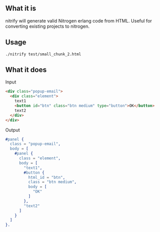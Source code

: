 ## What it is

nitrify will generate valid Nitrogen erlang code from HTML.  Useful for converting existing projects to nitrogen.

## Usage

    ./nitrify test/small_chunk_2.html

## What it does

Input

```html
<div class="popup-email">
  <div class="element"> 
    text1
    <button id="btn" class="btn medium" type="button">OK</button>
    text2
  </div>
</div>
```

Output

```erlang
#panel {
  class = "popup-email",
  body = [
    #panel {
      class = "element",
      body = [
        "text1",
        #button {
          html_id = "btn",
          class = "btn medium",
          body = [
            "OK"
          ]
        },
        "text2"
      ]
    }
  ]
}.
```
